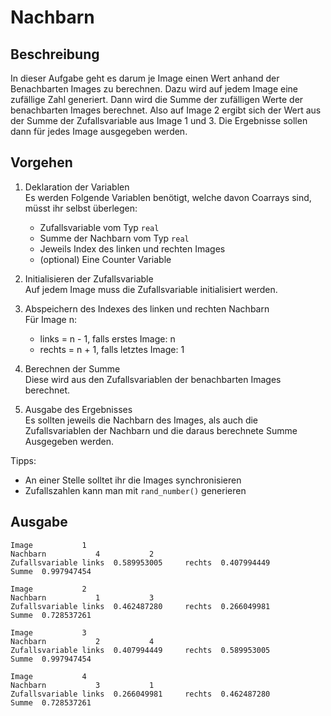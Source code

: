 # Nachbarn

## Beschreibung
In dieser Aufgabe geht es darum je Image einen Wert anhand der Benachbarten Images zu berechnen.
Dazu wird auf jedem Image eine zufällige Zahl generiert. Dann wird die Summe der zufälligen Werte der benachbarten Images berechnet. Also auf Image 2 ergibt sich der Wert aus der Summe der Zufallsvariable aus Image 1 und 3. Die Ergebnisse sollen dann für jedes Image ausgegeben werden.

## Vorgehen
1. Deklaration der Variablen  
   Es werden Folgende Variablen benötigt, welche davon Coarrays sind, müsst ihr selbst überlegen:
   - Zufallsvariable vom Typ `real`
   - Summe der Nachbarn vom Typ `real`
   - Jeweils Index des linken und rechten Images
   - (optional) Eine Counter Variable

2. Initialisieren der Zufallsvariable  
   Auf jedem Image muss die Zufallsvariable initialisiert werden.

3. Abspeichern des Indexes des linken und rechten Nachbarn  
   Für Image n:  
   - links = n - 1, falls erstes Image: n
   - rechts = n + 1, falls letztes Image: 1

4. Berechnen der Summe  
   Diese wird aus den Zufallsvariablen der benachbarten Images berechnet.

5. Ausgabe des Ergebnisses  
   Es sollten jeweils die Nachbarn des Images, als auch die Zufallsvariablen der Nachbarn und die daraus berechnete Summe Ausgegeben werden.

Tipps:  
- An einer Stelle solltet ihr die Images synchronisieren  
- Zufallszahlen kann man mit `rand_number()` generieren

## Ausgabe
```
Image           1
Nachbarn           4           2
Zufallsvariable links  0.589953005     rechts  0.407994449    
Summe  0.997947454    

Image           2
Nachbarn           1           3
Zufallsvariable links  0.462487280     rechts  0.266049981    
Summe  0.728537261    

Image           3
Nachbarn           2           4
Zufallsvariable links  0.407994449     rechts  0.589953005    
Summe  0.997947454    

Image           4
Nachbarn           3           1
Zufallsvariable links  0.266049981     rechts  0.462487280    
Summe  0.728537261
```